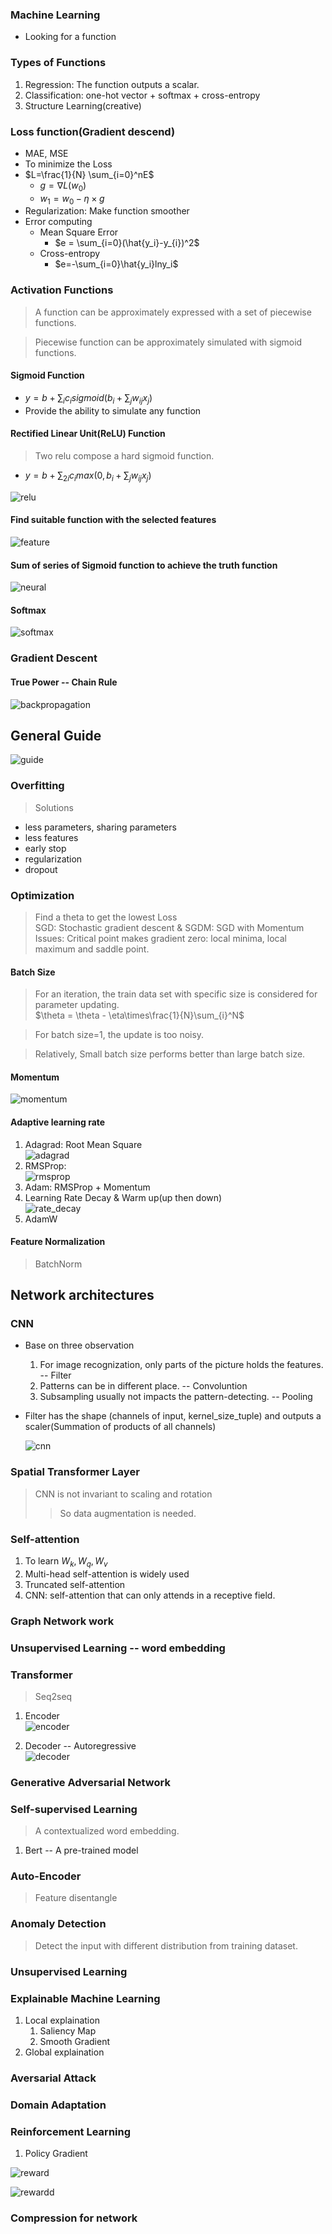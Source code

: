 ### Machine Learning  
- Looking for a function  

### Types of Functions  
1. Regression: The function outputs a scalar.  
2. Classification: one-hot vector + softmax + cross-entropy  
3. Structure Learning(creative)  

### Loss function(Gradient descend)  
- MAE, MSE  
- To minimize the Loss  
- $L=\frac{1}{N} \sum_{i=0}^nE$
    - $g=\nabla L(w_0)$
    - $w_1 = w_0 - \eta\times g$
- Regularization: Make function smoother  
- Error computing  
    - Mean Square Error  
        - $e = \sum_{i=0}(\hat{y_i}-y_{i})^2$
    - Cross-entropy  
        - $e=-\sum_{i=0}\hat{y_i}lny_i$


### Activation Functions  
> A function can be approximately expressed with a set of piecewise functions.  

> Piecewise function can be approximately simulated with sigmoid functions.  

#### Sigmoid Function  
- $y = b + \sum_{i}c_isigmoid(b_i+\sum_jw_{ij}x_j)$
- Provide the ability to simulate any function  

#### Rectified Linear Unit(ReLU) Function  
> Two relu compose a hard sigmoid function.  
- $y = b + \sum_{2i}c_imax(0,b_i+\sum_jw_{ij}x_j)$

![relu](./img/relu.jpg)  

#### Find suitable function with the selected features  
![feature](./img/feature.jpg)  

#### Sum of series of Sigmoid function to achieve the truth function    
![neural](./img/neural.jpg)

#### Softmax  
![softmax](./img/softmax.jpg)


### Gradient Descent

#### True Power -- Chain Rule  
![backpropagation](./img/backpropagation.jpg)



## General Guide  
![guide](./img/guide.jpg)

### Overfitting  
> Solutions  

- less parameters, sharing parameters  
- less features  
- early stop  
- regularization  
- dropout  

### Optimization  
> Find a theta to get the lowest Loss  
> SGD: Stochastic gradient descent & SGDM: SGD with Momentum  
> Issues: Critical point makes gradient zero: local minima, local maximum and saddle point.  

#### Batch Size  
> For an iteration, the train data set with specific size is considered for parameter updating.  
$\theta = \theta - \eta\times\frac{1}{N}\sum_{i}^N$

> For batch size=1, the update is too noisy.  

> Relatively, Small batch size performs better than large batch size.  


#### Momentum  
![momentum](./img/momentum.jpg)

#### Adaptive learning rate  
1. Adagrad: Root Mean Square  
    ![adagrad](./img/adagrad.jpg)  
2. RMSProp:  
    ![rmsprop](./img/rmsprop.jpg)  
3. Adam: RMSProp + Momentum  
4. Learning Rate Decay & Warm up(up then down)  
    ![rate_decay](./img/rate_decay.jpg)  
5. AdamW  

#### Feature Normalization  
> BatchNorm  



## Network architectures  

### CNN  
- Base on three observation  
    1. For image recognization, only parts of the picture holds the features. -- Filter  
    2. Patterns can be in different place. -- Convoluntion  
    3. Subsampling usually not impacts the pattern-detecting. -- Pooling  
- Filter has the shape (channels of input, kernel_size_tuple) and outputs a scaler(Summation of products of all channels)  

    ![cnn](./img/cnn.jpg)  

### Spatial Transformer Layer  
> CNN is not invariant to scaling and rotation  
>> So data augmentation is needed.  


### Self-attention  
1. To learn $W_k , W_q ,  W_v$  
2. Multi-head self-attention is widely used  
3. Truncated self-attention  
4. CNN: self-attention that can only attends in a receptive field.  

### Graph Network work  


### Unsupervised Learning -- word embedding  


### Transformer  
> Seq2seq  

1. Encoder  
![encoder](./img/encoder.jpg)

2. Decoder -- Autoregressive  
![decoder](./img/decoder.jpg)


### Generative Adversarial Network  


### Self-supervised Learning  

> A contextualized word embedding.    

1. Bert -- A pre-trained model 


### Auto-Encoder  
> Feature disentangle  


### Anomaly Detection  
> Detect the input with different distribution from training dataset.      


### Unsupervised Learning  


### Explainable Machine Learning  
1. Local explaination
    1. Saliency Map   
    2. Smooth Gradient  
2. Global explaination  


### Aversarial Attack  

### Domain Adaptation  

### Reinforcement Learning 
1. Policy Gradient  

![reward](./img/reward.jpg)

![rewardd](./img/rewardd.jpg)

### Compression for network  



